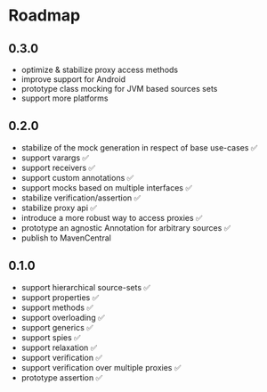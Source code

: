 # Roadmap

## 0.3.0
- optimize & stabilize proxy access methods
- improve support for Android
- prototype class mocking for JVM based sources sets
- support more platforms

## 0.2.0
- stabilize of the mock generation in respect of base use-cases ✅️
- support varargs ✅️
- support receivers ✅️
- support custom annotations ✅️
- support mocks based on multiple interfaces ✅️
- stabilize verification/assertion ✅️
- stabilize proxy api ✅️
- introduce a more robust way to access proxies ✅️
- prototype an agnostic Annotation for arbitrary sources ✅️
- publish to MavenCentral

## 0.1.0
- support hierarchical source-sets ✅
- support properties ✅
- support methods ✅
- support overloading ✅
- support generics ✅
- support spies ✅
- support relaxation ✅
- support verification ✅
- support verification over multiple proxies ✅
- prototype assertion ✅
